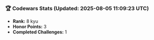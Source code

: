 ### 🏆 Codewars Stats (Updated: 2025-08-05 11:09:23 UTC)

- **Rank:** 8 kyu
- **Honor Points:** 3
- **Completed Challenges:** 1
